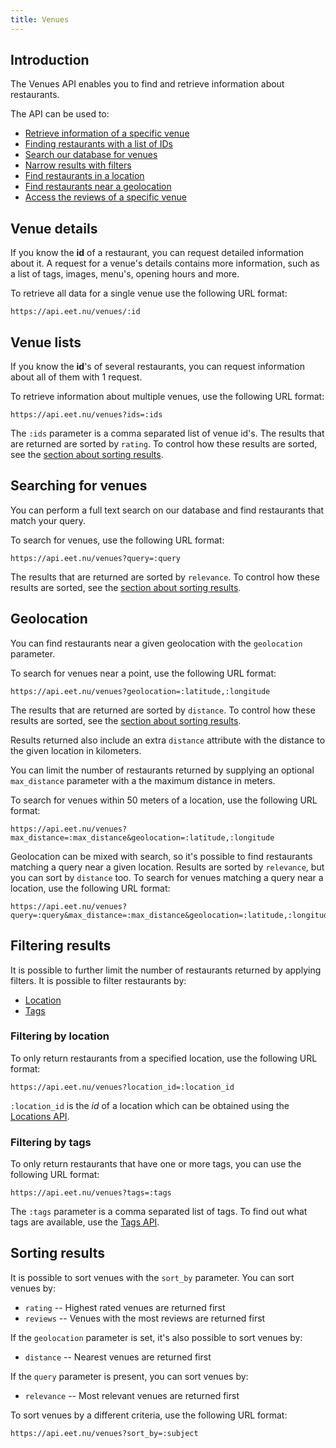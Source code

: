 ```yaml
---
title: Venues
---
```


## Introduction

The Venues API enables you to find and retrieve information about restaurants.

The API can be used to:

 * [Retrieve information of a specific venue](#venue_details)
 * [Finding restaurants with a list of IDs](#venue_lists)
 * [Search our database for venues](#searching_for_venues)
 * [Narrow results with filters](#filtering_results)
 * [Find restaurants in a location](#filtering_results)
 * [Find restaurants near a geolocation](#geolocation)
 * [Access the reviews of a specific venue](#reviews)

## Venue details

If you know the **id** of a restaurant, you can request detailed information about it. A request for a venue's details contains more information, such as a list of tags, images, menu's, opening hours and more.

To retrieve all data for a single venue use the following URL format:

    https://api.eet.nu/venues/:id

## Venue lists

If you know the **id**'s of several restaurants, you can request information about all of them with 1 request.

To retrieve information about multiple venues, use the following URL format:

    https://api.eet.nu/venues?ids=:ids

The `:ids` parameter is a comma separated list of venue id's. The results that are returned are sorted by `rating`. To control how these results are sorted, see the [section about sorting results](#sorting_results).

## Searching for venues

You can perform a full text search on our database and find restaurants that match your query.

To search for venues, use the following URL format:

    https://api.eet.nu/venues?query=:query

The results that are returned are sorted by `relevance`. To control how these results are sorted, see the [section about sorting results](#sorting_results).

## Geolocation

You can find restaurants near a given geolocation with the `geolocation` parameter.

To search for venues near a point, use the following URL format:

    https://api.eet.nu/venues?geolocation=:latitude,:longitude

The results that are returned are sorted by `distance`. To control how these results are sorted, see the [section about sorting results](#sorting_results).

Results returned also include an extra `distance` attribute with the distance to the given location in kilometers.

You can limit the number of restaurants returned by supplying an optional `max_distance` parameter with a the maximum distance in meters. 

To search for venues within 50 meters of a location, use the following URL format:

    https://api.eet.nu/venues?max_distance=:max_distance&geolocation=:latitude,:longitude

Geolocation can be mixed with search, so it's possible to find restaurants matching a query near a given location. Results are sorted by `relevance`, but you can sort by `distance` too. To search for venues matching a query near a location, use the following URL format:

    https://api.eet.nu/venues?query=:query&max_distance=:max_distance&geolocation=:latitude,:longitude

## Filtering results

It is possible to further limit the number of restaurants returned by applying filters. It is possible to filter restaurants by:

 * [Location](#filtering_by_location)
 * [Tags](#filtering_by_tags)

### Filtering by location

To only return restaurants from a specified location, use the following URL format:

    https://api.eet.nu/venues?location_id=:location_id

`:location_id` is the *id* of a location which can be obtained using the [Locations API].

### Filtering by tags

To only return restaurants that have one or more tags, you can use the following URL format:

    https://api.eet.nu/venues?tags=:tags

The `:tags` parameter is a comma separated list of tags. To find out what tags are available, use the [Tags API].

## Sorting results

It is possible to sort venues with the `sort_by` parameter. You can sort venues by:

 * `rating` -- Highest rated venues are returned first
 * `reviews` -- Venues with the most reviews are returned first

If the `geolocation` parameter is set, it's also possible to sort venues by:

 * `distance` -- Nearest venues are returned first

If the `query` parameter is present, you can sort venues by:

 * `relevance` -- Most relevant venues are returned first

To sort venues by a different criteria, use the following URL format:

    https://api.eet.nu/venues?sort_by=:subject

[Locations API]: /locations "Locations API"
[Tags API]: /tags "Tags API"
